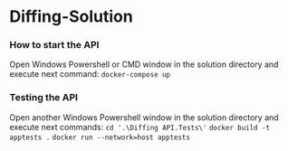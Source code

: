 # Diffing-Solution

### How to start the API

Open Windows Powershell or CMD window in the solution directory and execute next command:
`docker-compose up`

### Testing the API

Open another Windows Powershell window in the solution directory and execute next commands:
`cd '.\Diffing API.Tests\'`
`docker build -t apptests .`
`docker run --network=host apptests`
